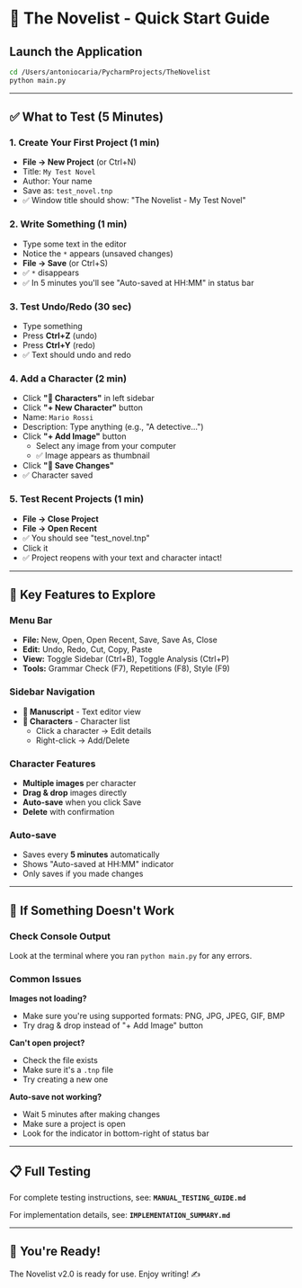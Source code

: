 # 🚀 The Novelist - Quick Start Guide

## Launch the Application

```bash
cd /Users/antoniocaria/PycharmProjects/TheNovelist
python main.py
```

---

## ✅ What to Test (5 Minutes)

### 1. Create Your First Project (1 min)
- **File → New Project** (or Ctrl+N)
- Title: `My Test Novel`
- Author: Your name
- Save as: `test_novel.tnp`
- ✅ Window title should show: "The Novelist - My Test Novel"

### 2. Write Something (1 min)
- Type some text in the editor
- Notice the `*` appears (unsaved changes)
- **File → Save** (or Ctrl+S)
- ✅ `*` disappears
- ✅ In 5 minutes you'll see "Auto-saved at HH:MM" in status bar

### 3. Test Undo/Redo (30 sec)
- Type something
- Press **Ctrl+Z** (undo)
- Press **Ctrl+Y** (redo)
- ✅ Text should undo and redo

### 4. Add a Character (2 min)
- Click **"👤 Characters"** in left sidebar
- Click **"+ New Character"** button
- Name: `Mario Rossi`
- Description: Type anything (e.g., "A detective...")
- Click **"+ Add Image"** button
  - Select any image from your computer
  - ✅ Image appears as thumbnail
- Click **"💾 Save Changes"**
- ✅ Character saved

### 5. Test Recent Projects (1 min)
- **File → Close Project**
- **File → Open Recent**
- ✅ You should see "test_novel.tnp"
- Click it
- ✅ Project reopens with your text and character intact!

---

## 🎯 Key Features to Explore

### Menu Bar
- **File:** New, Open, Open Recent, Save, Save As, Close
- **Edit:** Undo, Redo, Cut, Copy, Paste
- **View:** Toggle Sidebar (Ctrl+B), Toggle Analysis (Ctrl+P)
- **Tools:** Grammar Check (F7), Repetitions (F8), Style (F9)

### Sidebar Navigation
- **📄 Manuscript** - Text editor view
- **👤 Characters** - Character list
  - Click a character → Edit details
  - Right-click → Add/Delete

### Character Features
- **Multiple images** per character
- **Drag & drop** images directly
- **Auto-save** when you click Save
- **Delete** with confirmation

### Auto-save
- Saves every **5 minutes** automatically
- Shows "Auto-saved at HH:MM" indicator
- Only saves if you made changes

---

## 🐛 If Something Doesn't Work

### Check Console Output
Look at the terminal where you ran `python main.py` for any errors.

### Common Issues

**Images not loading?**
- Make sure you're using supported formats: PNG, JPG, JPEG, GIF, BMP
- Try drag & drop instead of "+ Add Image" button

**Can't open project?**
- Check the file exists
- Make sure it's a `.tnp` file
- Try creating a new one

**Auto-save not working?**
- Wait 5 minutes after making changes
- Make sure a project is open
- Look for the indicator in bottom-right of status bar

---

## 📋 Full Testing

For complete testing instructions, see: **`MANUAL_TESTING_GUIDE.md`**

For implementation details, see: **`IMPLEMENTATION_SUMMARY.md`**

---

## 🎉 You're Ready!

The Novelist v2.0 is ready for use. Enjoy writing! ✍️

